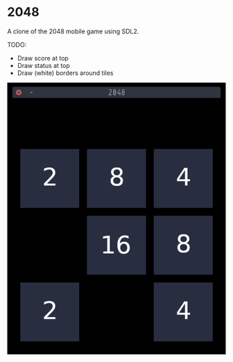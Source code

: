 # 2048

A clone of the 2048 mobile game using SDL2.

TODO:
 * Draw score at top
 * Draw status at top
 * Draw (white) borders around tiles

![Screenshot](screenshot.png)
